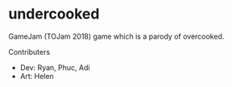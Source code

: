 # undercooked

GameJam (TOJam 2018) game which is a parody of overcooked.

Contributers
- Dev: Ryan, Phuc, Adi
- Art: Helen
